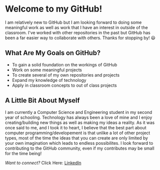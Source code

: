 # Welcome to my GitHub!
I am relatively new to GitHub but I am looking forward to doing some 
meaningful work as well as work that I have an interest in outside
of the classroom. I've worked with other repositories in the past but 
GitHub has been a far easier way to collaborate with others. Thanks 
for stopping by! :smiley:  

## What Are My Goals on GitHub?
- To gain a solid foundation on the workings of GitHub 
- Work on some meaningful projects
- To create several of my own repositories and projects
- Expand my knowledge of technology 
- Apply in classroom concepts to out of class projects

## A Little Bit About Myself 
I am currently a Computer Science and Engineering student in my second 
year of schooling. Technology has always been a love of mine and I enjoy 
creating/building new things as well as making my ideas a reality. As it 
was once said to me, and I took it to heart, I believe that the best part
about computer programming/developement is that unlike a lot of other 
project types, most of the time the ideas that you can create are only limited 
by your own imagination which leads to endless possibilites. I look forward to
contributing to the GitHub community, even if my contributes may be small for 
the time being!

*Want to connect?* Click Here: [LinkedIn](https://www.linkedin.com/in/dylan-roig/)
<!--
**dylanroig23/dylanroig23** is a ✨ _special_ ✨ repository because its `README.md` (this file) appears on your GitHub profile.

Here are some ideas to get you started:

- 🔭 I’m currently working on ...
- 🌱 I’m currently learning ...
- 👯 I’m looking to collaborate on ...
- 🤔 I’m looking for help with ...
- 💬 Ask me about ...
- 📫 How to reach me: ...
- 😄 Pronouns: ...
- ⚡ Fun fact: ...
-->
